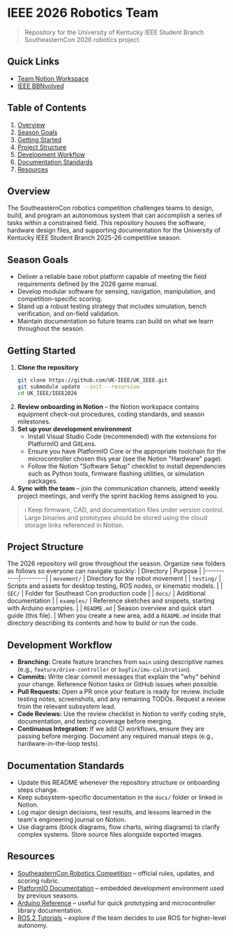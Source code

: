 # IEEE 2026 Robotics Team
> Repository for the University of Kentucky IEEE Student Branch SoutheasternCon 2026 robotics project.
## Quick Links
- [Team Notion Workspace](https://uky-ieee-student-branch.notion.site/University-of-Kentucky-IEEE-230e04d3af04805ca183c6dcd95bffa5?pvs=74)
- [IEEE BBNvolved](https://uky.campuslabs.com/engage/organization/ieee)
## Table of Contents
1. [Overview](#overview)
2. [Season Goals](#season-goals)
3. [Getting Started](#getting-started)
4. [Project Structure](#project-structure)
5. [Development Workflow](#development-workflow)
6. [Documentation Standards](#documentation-standards)
7. [Resources](#resources)
## Overview
The SoutheasternCon robotics competition challenges teams to design, build, and
program an autonomous system that can accomplish a series of tasks within a
constrained field. This repository houses the software, hardware design files,
and supporting documentation for the University of Kentucky IEEE Student Branch
2025-26 competitive season.

## Season Goals
- Deliver a reliable base robot platform capable of meeting the field requirements defined by the 2026 game manual.
- Develop modular software for sensing, navigation, manipulation, and competition-specific scoring.
- Stand up a robust testing strategy that includes simulation, bench verification, and on-field validation.
- Maintain documentation so future teams can build on what we learn throughout the season.
## Getting Started
1. **Clone the repository**
   ```bash
   git clone https://github.com/UK-IEEE/UK_IEEE.git
   git submodule update --init --recursive
   cd UK_IEEE/IEEE2026
   ```
2. **Review onboarding in Notion** – the Notion workspace contains equipment check-out procedures, coding standards, and season milestones.
3. **Set up your development environment**
   - Install Visual Studio Code (recommended) with the extensions for PlatformIO and GitLens.
   - Ensure you have PlatformIO Core or the appropriate toolchain for the microcontroller chosen this year (see the Notion "Hardware" page).
   - Follow the Notion "Software Setup" checklist to install dependencies such as Python tools, firmware flashing utilities, or simulation packages.
4. **Sync with the team** – join the communication channels, attend weekly project meetings, and verify the sprint backlog items assigned to you.
> ℹ️ Keep firmware, CAD, and documentation files under version control. Large binaries and prototypes should be stored using the cloud storage links referenced in Notion.
## Project Structure
The 2026 repository will grow throughout the season. Organize new folders as follows so everyone can navigate quickly:
| Directory | Purpose |
|-----------|---------|
| `movement/` | Directory for the robot movement |
| `testing/` | Scripts and assets for desktop testing, ROS nodes, or kinematic models. |
| `SEC/` | Folder for Southeast Con production code |
| `docs/` | Additional documentation |
| `examples/` | Reference sketches and snippets, starting with Arduino examples. |
| `README.md` | Season overview and quick start guide (this file). |
When you create a new area, add a `README.md` inside that directory describing its contents and how to build or run the code.
## Development Workflow
- **Branching:** Create feature branches from `main` using descriptive names (e.g., `feature/drive-controller` or `bugfix/imu-calibration`).
- **Commits:** Write clear commit messages that explain the "why" behind your change. Reference Notion tasks or GitHub issues when possible.
- **Pull Requests:** Open a PR once your feature is ready for review. Include testing notes, screenshots, and any remaining TODOs. Request a review from the relevant subsystem lead.
- **Code Reviews:** Use the review checklist in Notion to verify coding style, documentation, and testing coverage before merging.
- **Continuous Integration:** If we add CI workflows, ensure they are passing before merging. Document any required manual steps (e.g., hardware-in-the-loop tests).
## Documentation Standards
- Update this README whenever the repository structure or onboarding steps change.
- Keep subsystem-specific documentation in the `docs/` folder or linked in Notion.
- Log major design decisions, test results, and lessons learned in the team's engineering journal on Notion.
- Use diagrams (block diagrams, flow charts, wiring diagrams) to clarify complex systems. Store source files alongside exported images.
## Resources
- [SoutheasternCon Robotics Competition](https://site.ieee.org/southeastcon/robotics/) – official rules, updates, and scoring rubric.
- [PlatformIO Documentation](https://docs.platformio.org/) – embedded development environment used by previous seasons.
- [Arduino Reference](https://www.arduino.cc/reference/en/) – useful for quick prototyping and microcontroller library documentation.
- [ROS 2 Tutorials](https://docs.ros.org/en/iron/Tutorials.html) – explore if the team decides to use ROS for higher-level autonomy.

